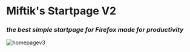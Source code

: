# Miftik's Startpage V2
### *the best simple startpage for Firefox made for productivity*

![homepagev3](https://user-images.githubusercontent.com/89579269/215266217-909185f6-adbf-457a-b44e-1ac0d9ef25bf.png)
